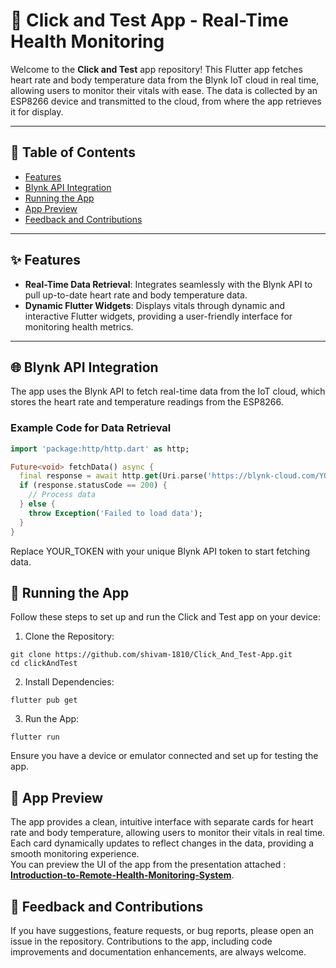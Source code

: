 # 📲 Click and Test App - Real-Time Health Monitoring

Welcome to the **Click and Test** app repository! This Flutter app fetches heart rate and body temperature data from the Blynk IoT cloud in real time, allowing users to monitor their vitals with ease. The data is collected by an ESP8266 device and transmitted to the cloud, from where the app retrieves it for display.

---

## 📑 Table of Contents
- [Features](#features)
- [Blynk API Integration](#blynk-api-integration)
- [Running the App](#running-the-app)
- [App Preview](#app-preview)
- [Feedback and Contributions](#feedback-and-contributions)

---

## ✨ Features
- **Real-Time Data Retrieval**: Integrates seamlessly with the Blynk API to pull up-to-date heart rate and body temperature data.
- **Dynamic Flutter Widgets**: Displays vitals through dynamic and interactive Flutter widgets, providing a user-friendly interface for monitoring health metrics.

---

## 🌐 Blynk API Integration
The app uses the Blynk API to fetch real-time data from the IoT cloud, which stores the heart rate and temperature readings from the ESP8266.

### Example Code for Data Retrieval
```dart
import 'package:http/http.dart' as http;

Future<void> fetchData() async {
  final response = await http.get(Uri.parse('https://blynk-cloud.com/YOUR_TOKEN/get/V1'));
  if (response.statusCode == 200) {
    // Process data
  } else {
    throw Exception('Failed to load data');
  }
}
```

Replace YOUR_TOKEN with your unique Blynk API token to start fetching data.

## 🚀 Running the App

Follow these steps to set up and run the Click and Test app on your device:

1. Clone the Repository:
```git
git clone https://github.com/shivam-1810/Click_And_Test-App.git
cd clickAndTest
```
2. Install Dependencies:
```git
flutter pub get
```
3. Run the App:
```git
flutter run
```
Ensure you have a device or emulator connected and set up for testing the app.

## 📱 App Preview

The app provides a clean, intuitive interface with separate cards for heart rate and body temperature, allowing users to monitor their vitals in real time. Each card dynamically updates to reflect changes in the data, providing a smooth monitoring experience.<br>You can preview the UI of the app from the presentation attached : **[Introduction-to-Remote-Health-Monitoring-System](./Introduction-to-Remote-Health-Monitoring-System.pptx)**.

## 💬 Feedback and Contributions

If you have suggestions, feature requests, or bug reports, please open an issue in the repository. Contributions to the app, including code improvements and documentation enhancements, are always welcome.
